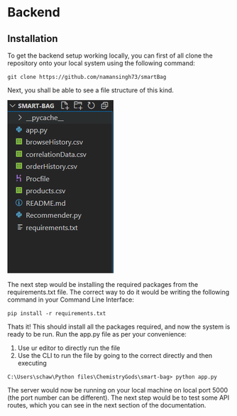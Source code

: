 # Backend
## Installation
To get the backend setup working locally, you can first of all clone the repository onto your local system using the following command: 
```
git clone https://github.com/namansingh73/smartBag
```
Next, you shall be able to see a file structure of this kind.

![Backend File Structure](assets/fileStructure.png)

The next step would be installing the required packages from the requirements.txt file.
The correct way to do it would be writing the following command in your Command Line Interface:
```
pip install -r requirements.txt
``` 

Thats it! This should install all the packages required, and now the system is ready to be run. 
Run the app.py file as per your convenience: 
1) Use ur editor to directly run the file
2) Use the CLI to run the file by going to the correct directly and then executing 
```
C:\Users\schaw\Python files\ChemistryGods\smart-bag> python app.py
```

The server would now be running on your local machine on local port 5000 (the port number can be different). The next step would be to test some API routes, which you can see in the next section of the documentation.


